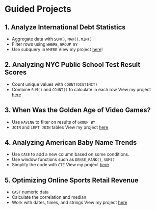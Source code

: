 # Guided Projects
## 1. Analyze International Debt Statistics
 - Aggregate data with `SUM()`, `MAX()`, `MIN()` 
 - Filter rows using `WHERE`, `GROUP BY`
 - Use subquery in `WHERE`
View my project [here](https://github.com/lvbaotram/Project_SQL/tree/main/Analyze%20International%20Debt%20Statistics)!

## 2. Analyzing NYC Public School Test Result Scores
- Count unique values with `COUNT(DISTINCT)`
- Combine `SUM()` and `COUNT()` to calculate in each row
View my project [here](https://github.com/lvbaotram/Project_SQL/tree/main/Analyzing%20NYC%20Public%20School%20Test%20Result%20Scores)

## 3. When Was the Golden Age of Video Games?
- Use `HAVING` to filter on results of `GROUP BY`
- `JOIN` and `LEFT JOIN` tables
View my project [here](https://github.com/lvbaotram/Project_SQL/tree/main/When%20Was%20the%20Golden%20Age%20of%20Video%20Games)

## 4. Analyzing American Baby Name Trends
- Use `CASE` to add a new column based on some conditions.
- Use window functions such as `DENSE_RANK()`, `SUM()`
- Simplify the code with `CTE`
View my project [here](https://github.com/lvbaotram/Project_SQL/tree/main/Analyzing%20American%20Baby%20Name%20Trends)
## 5. Optimizing Online Sports Retail Revenue
- `CAST` numeric data
- Calculate the correlation and median
- Work with dates, times, and strings
View my project [here](https://github.com/lvbaotram/Project_SQL/tree/main/Optimizing%20Online%20Sports%20Retail%20Revenue)
